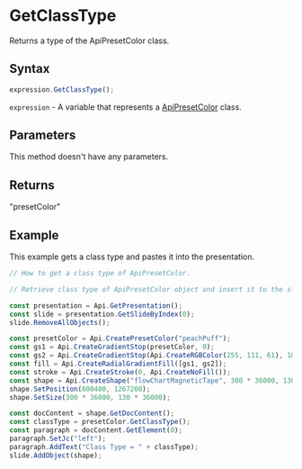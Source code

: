 # GetClassType

Returns a type of the ApiPresetColor class.

## Syntax

```javascript
expression.GetClassType();
```

`expression` - A variable that represents a [ApiPresetColor](../ApiPresetColor.md) class.

## Parameters

This method doesn't have any parameters.

## Returns

"presetColor"

## Example

This example gets a class type and pastes it into the presentation.

```javascript editor-pptx
// How to get a class type of ApiPresetColor.

// Retrieve class type of ApiPresetColor object and insert it to the slide.

const presentation = Api.GetPresentation();
const slide = presentation.GetSlideByIndex(0);
slide.RemoveAllObjects();

const presetColor = Api.CreatePresetColor("peachPuff");
const gs1 = Api.CreateGradientStop(presetColor, 0);
const gs2 = Api.CreateGradientStop(Api.CreateRGBColor(255, 111, 61), 100000);
const fill = Api.CreateRadialGradientFill([gs1, gs2]);
const stroke = Api.CreateStroke(0, Api.CreateNoFill());
const shape = Api.CreateShape("flowChartMagneticTape", 300 * 36000, 130 * 36000, fill, stroke);
shape.SetPosition(608400, 1267200);
shape.SetSize(300 * 36000, 130 * 36000);

const docContent = shape.GetDocContent();
const classType = presetColor.GetClassType();
const paragraph = docContent.GetElement(0);
paragraph.SetJc("left");
paragraph.AddText("Class Type = " + classType);
slide.AddObject(shape);

```
